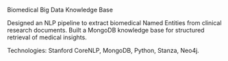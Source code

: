 Biomedical Big Data Knowledge Base

Designed an NLP pipeline to extract biomedical Named Entities from clinical research documents.
Built a MongoDB knowledge base for structured retrieval of medical insights.

Technologies: Stanford CoreNLP, MongoDB, Python, Stanza, Neo4j.
